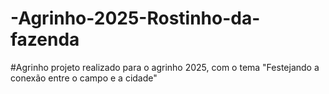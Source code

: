 # -Agrinho-2025-Rostinho-da-fazenda
#Agrinho projeto realizado para o agrinho 2025, com o tema "Festejando a conexão entre o campo e a cidade"
